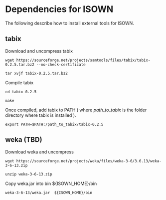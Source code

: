 # Dependencies for ISOWN

The following describe how to install external tools for ISOWN. 

## tabix
Download and uncompress tabix
```$
wget https://sourceforge.net/projects/samtools/files/tabix/tabix-0.2.5.tar.bz2 --no-check-certificate

tar xvjf tabix-0.2.5.tar.bz2
```

Compile tabix 
```$
cd tabix-0.2.5

make 
```
Once compiled, add tabix to PATH ( where _path_to_tabix_ is the folder directory where tabix is installed ).
```$
export PATH=$PATH:/path_to_tabix/tabix-0.2.5
```

## weka (TBD)
Download weka and uncompress
```$
wget https://sourceforge.net/projects/weka/files/weka-3-6/3.6.13/weka-3-6-13.zip

unzip weka-3-6-13.zip
```
Copy weka.jar into bin ${ISOWN_HOME}/bin
```$
weka-3-6-13/weka.jar  ${ISOWN_HOME}/bin
```
